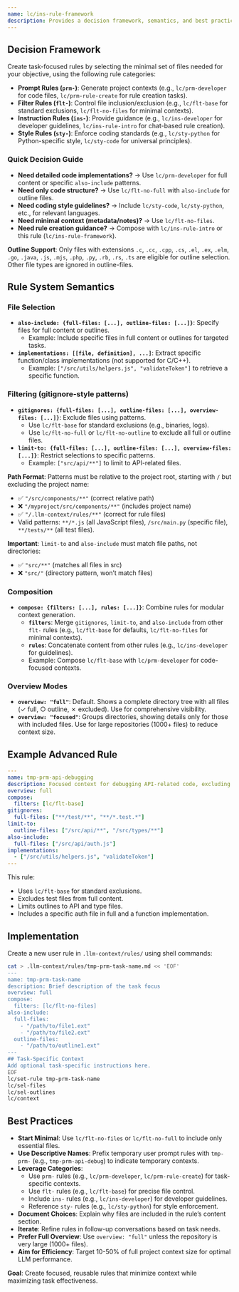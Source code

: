 ```yaml
---
name: lc/ins-rule-framework
description: Provides a decision framework, semantics, and best practices for creating task-focused rules, including file selection patterns and composition guidelines. Use as core guidance for building custom rules for context generation.
---
```


## Decision Framework

Create task-focused rules by selecting the minimal set of files needed for your objective, using the following rule categories:

- **Prompt Rules (`prm-`)**: Generate project contexts (e.g., `lc/prm-developer` for code files, `lc/prm-rule-create` for rule creation tasks).
- **Filter Rules (`flt-`)**: Control file inclusion/exclusion (e.g., `lc/flt-base` for standard exclusions, `lc/flt-no-files` for minimal contexts).
- **Instruction Rules (`ins-`)**: Provide guidance (e.g., `lc/ins-developer` for developer guidelines, `lc/ins-rule-intro` for chat-based rule creation).
- **Style Rules (`sty-`)**: Enforce coding standards (e.g., `lc/sty-python` for Python-specific style, `lc/sty-code` for universal principles).

### Quick Decision Guide

- **Need detailed code implementations?** → Use `lc/prm-developer` for full content or specific `also-include` patterns.
- **Need only code structure?** → Use `lc/flt-no-full` with `also-include` for outline files.
- **Need coding style guidelines?** → Include `lc/sty-code`, `lc/sty-python`, etc., for relevant languages.
- **Need minimal context (metadata/notes)?** → Use `lc/flt-no-files`.
- **Need rule creation guidance?** → Compose with `lc/ins-rule-intro` or this rule (`lc/ins-rule-framework`).

**Outline Support**: Only files with extensions `.c`, `.cc`, `.cpp`, `.cs`, `.el`, `.ex`, `.elm`, `.go`, `.java`, `.js`, `.mjs`, `.php`, `.py`, `.rb`, `.rs`, `.ts` are eligible for outline selection. Other file types are ignored in outline-files.

## Rule System Semantics

### File Selection

- **`also-include: {full-files: [...], outline-files: [...]}`**: Specify files for full content or outlines.
  - Example: Include specific files in full content or outlines for targeted tasks.
- **`implementations: [[file, definition], ...]`**: Extract specific function/class implementations (not supported for C/C++).
  - Example: `["/src/utils/helpers.js", "validateToken"]` to retrieve a specific function.

### Filtering (gitignore-style patterns)

- **`gitignores: {full-files: [...], outline-files: [...], overview-files: [...]}`**: Exclude files using patterns.
  - Use `lc/flt-base` for standard exclusions (e.g., binaries, logs).
  - Use `lc/flt-no-full` or `lc/flt-no-outline` to exclude all full or outline files.
- **`limit-to: {full-files: [...], outline-files: [...], overview-files: [...]}`**: Restrict selections to specific patterns.
  - Example: `["src/api/**"]` to limit to API-related files.

**Path Format**: Patterns must be relative to the project root, starting with `/` but excluding the project name:

- ✅ `"/src/components/**"` (correct relative path)
- ❌ `"/myproject/src/components/**"` (includes project name)
- ✅ `"/.llm-context/rules/**"` (correct for rule files)
- Valid patterns: `**/*.js` (all JavaScript files), `/src/main.py` (specific file), `**/tests/**` (all test files).

**Important**: `limit-to` and `also-include` must match file paths, not directories:

- ✅ `"src/**"` (matches all files in src)
- ❌ `"src/"` (directory pattern, won’t match files)

### Composition

- **`compose: {filters: [...], rules: [...]}`**: Combine rules for modular context generation.
  - **`filters`**: Merge `gitignores`, `limit-to`, and `also-include` from other `flt-` rules (e.g., `lc/flt-base` for defaults, `lc/flt-no-files` for minimal contexts).
  - **`rules`**: Concatenate content from other rules (e.g., `lc/ins-developer` for guidelines).
  - Example: Compose `lc/flt-base` with `lc/prm-developer` for code-focused contexts.

### Overview Modes

- **`overview: "full"`**: Default. Shows a complete directory tree with all files (✓ full, ○ outline, ✗ excluded). Use for comprehensive visibility.
- **`overview: "focused"`**: Groups directories, showing details only for those with included files. Use for large repositories (1000+ files) to reduce context size.

## Example Advanced Rule

```yaml
---
name: tmp-prm-api-debugging
description: Focused context for debugging API-related code, excluding tests
overview: full
compose:
  filters: [lc/flt-base]
gitignores:
  full-files: ["**/test/**", "**/*.test.*"]
limit-to:
  outline-files: ["/src/api/**", "/src/types/**"]
also-include:
  full-files: ["/src/api/auth.js"]
implementations:
  - ["/src/utils/helpers.js", "validateToken"]
---
```

This rule:

- Uses `lc/flt-base` for standard exclusions.
- Excludes test files from full content.
- Limits outlines to API and type files.
- Includes a specific auth file in full and a function implementation.

## Implementation

Create a new user rule in `.llm-context/rules/` using shell commands:

```bash
cat > .llm-context/rules/tmp-prm-task-name.md << 'EOF'
---
name: tmp-prm-task-name
description: Brief description of the task focus
overview: full
compose:
  filters: [lc/flt-no-files]
also-include:
  full-files:
    - "/path/to/file1.ext"
    - "/path/to/file2.ext"
  outline-files:
    - "/path/to/outline1.ext"
---
## Task-Specific Context
Add optional task-specific instructions here.
EOF
lc/set-rule tmp-prm-task-name
lc/sel-files
lc/sel-outlines
lc/context
```

## Best Practices

- **Start Minimal**: Use `lc/flt-no-files` or `lc/flt-no-full` to include only essential files.
- **Use Descriptive Names**: Prefix temporary user prompt rules with `tmp-prm-` (e.g., `tmp-prm-api-debug`) to indicate temporary contexts.
- **Leverage Categories**:
  - Use `prm-` rules (e.g., `lc/prm-developer`, `lc/prm-rule-create`) for task-specific contexts.
  - Use `flt-` rules (e.g., `lc/flt-base`) for precise file control.
  - Include `ins-` rules (e.g., `lc/ins-developer`) for developer guidelines.
  - Reference `sty-` rules (e.g., `lc/sty-python`) for style enforcement.
- **Document Choices**: Explain why files are included in the rule’s content section.
- **Iterate**: Refine rules in follow-up conversations based on task needs.
- **Prefer Full Overview**: Use `overview: "full"` unless the repository is very large (1000+ files).
- **Aim for Efficiency**: Target 10-50% of full project context size for optimal LLM performance.

**Goal**: Create focused, reusable rules that minimize context while maximizing task effectiveness.
